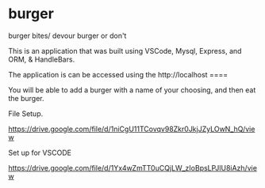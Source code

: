 # burger
burger bites/ devour burger or don't


This is an application that was built using VSCode, Mysql, Express, and ORM, & HandleBars.

The application is can be accessed using the http://localhost ====

You will be able to add a burger with a name of your choosing, and then eat the burger. 


File Setup.

https://drive.google.com/file/d/1niCgU11TCovqv98Zkr0JkjJZyLOwN_hQ/view


Set up for VSCODE

https://drive.google.com/file/d/1Yx4wZmTT0uCQjLW_zIoBpsLPJlU8iAzh/view
